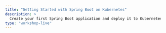 ```yaml
---
title: "Getting Started with Spring Boot on Kubernetes"
description: >
  Create your first Spring Boot application and deploy it to Kubernetes
type: "workshop-live"
---
```


